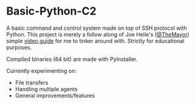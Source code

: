 # Basic-Python-C2

A basic command and control system made on top of SSH protocol with Python. This project is merely a follow along of Joe Helle's ([@TheMayor](https://twitter.com/joehelle)) simple [video guide](https://youtu.be/iP7eFbZPgss) for me to tinker around with. Strictly for educational purposes.

Compiled binaries (64 bit) are made with PyInstaller.

Currently experimenting on:
- File transfers
- Handling multiple agents
- General improvements/features
